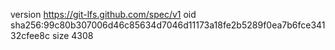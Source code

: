 version https://git-lfs.github.com/spec/v1
oid sha256:99c80b307006d46c85634d7046d11173a18fe2b5289f0ea7b6fce34132cfee8c
size 4308
